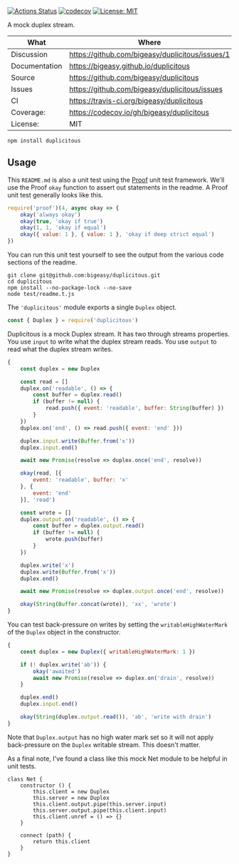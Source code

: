 [![Actions Status](https://github.com/bigeasy/duplicitous/workflows/Node%20CI/badge.svg)](https://github.com/bigeasy/duplicitous/actions)
[![codecov](https://codecov.io/gh/bigeasy/duplicitous/branch/master/graph/badge.svg)](https://codecov.io/gh/bigeasy/duplicitous)
[![License: MIT](https://img.shields.io/badge/License-MIT-yellow.svg)](https://opensource.org/licenses/MIT)

A mock duplex stream.

| What          | Where                                             |
| --- | --- |
| Discussion    | https://github.com/bigeasy/duplicitous/issues/1   |
| Documentation | https://bigeasy.github.io/duplicitous             |
| Source        | https://github.com/bigeasy/duplicitous            |
| Issues        | https://github.com/bigeasy/duplicitous/issues     |
| CI            | https://travis-ci.org/bigeasy/duplicitous         |
| Coverage:     | https://codecov.io/gh/bigeasy/duplicitous         |
| License:      | MIT                                               |

```
npm install duplicitous
```

## Usage

This `README.md` is also a unit test using the
[Proof](https://github.com/bigeasy/proof) unit test framework. We'll use the
Proof `okay` function to assert out statements in the readme. A Proof unit test
generally looks like this.

```javascript
require('proof')(4, async okay => {
    okay('always okay')
    okay(true, 'okay if true')
    okay(1, 1, 'okay if equal')
    okay({ value: 1 }, { value: 1 }, 'okay if deep strict equal')
})
```

You can run this unit test yourself to see the output from the various
code sections of the readme.

```text
git clone git@github.com:bigeasy/duplicitous.git
cd duplicitous
npm install --no-package-lock --no-save
node test/readme.t.js
```

The `'duplicitous'` module exports a single `Duplex` object.

```javascript
const { Duplex } = require('duplicitous')
```

Duplicitous is a mock Duplex stream. It has two through streams properties.
You use `input` to write what the duplex stream reads. You use `output` to read
what the duplex stream writes.

```javascript
{
    const duplex = new Duplex

    const read = []
    duplex.on('readable', () => {
        const buffer = duplex.read()
        if (buffer != null) {
            read.push({ event: 'readable', buffer: String(buffer) })
        }
    })
    duplex.on('end', () => read.push({ event: 'end' }))

    duplex.input.write(Buffer.from('x'))
    duplex.input.end()

    await new Promise(resolve => duplex.once('end', resolve))

    okay(read, [{
        event: 'readable', buffer: 'x'
    }, {
        event: 'end'
    }], 'read')

    const wrote = []
    duplex.output.on('readable', () => {
        const buffer = duplex.output.read()
        if (buffer != null) {
            wrote.push(buffer)
        }
    })

    duplex.write('x')
    duplex.write(Buffer.from('x'))
    duplex.end()

    await new Promise(resolve => duplex.output.once('end', resolve))

    okay(String(Buffer.concat(wrote)), 'xx', 'wrote')
}
```

You can test back-pressure on writes by setting the `writableHighWaterMark` of
the `Duplex` object in the constructor.

```javascript
{
    const duplex = new Duplex({ writableHighWaterMark: 1 })

    if (! duplex.write('ab')) {
        okay('awaited')
        await new Promise(resolve => duplex.on('drain', resolve))
    }

    duplex.end()
    duplex.input.end()

    okay(String(duplex.output.read()), 'ab', 'write with drain')
}
```

Note that `Duplex.output` has no high water mark set so it will not apply
back-pressure on the `Duplex` writable stream. This doesn't matter.

As a final note, I've found a class like this mock Net module to be helpful in
unit tests.

```
class Net {
    constructor () {
        this.client = new Duplex
        this.server = new Duplex
        this.client.output.pipe(this.server.input)
        this.server.output.pipe(this.client.input)
        this.client.unref = () => {}
    }

    connect (path) {
        return this.client
    }
}
```
